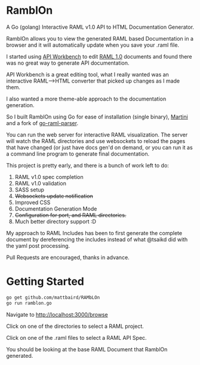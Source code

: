 # RamblOn

A Go (golang) Interactive RAML v1.0 API to HTML Documentation Generator.

RamblOn allows you to view the generated RAML based Documentation in a browser and it will automatically update when you save  your .raml file.

I started using [API Workbench](http://apiworkbench.com/) to edit [RAML 1.0](http://www.raml.org/blogs/raml-10-here) documents and found there was no great way to generate API documentation.

API Workbench is a great editing tool, what I really wanted was an interactive RAML-->HTML converter that picked up changes as I made them.

I also wanted a more theme-able approach to the documentation generation.

So I built RamblOn using Go for ease of installation (single binary), [Martini](https://github.com/go-martini/martini) and a fork of [go-raml-parser](https://github.com/tsaikd/go-raml-parser).

You can run the web server for interactive RAML visualization. The server will watch the RAML directories and use websockets to reload the pages that have changed (or just have docs gen'd on demand, or you can run it as a command line program to generate final documentation.

This project is pretty early, and there is a bunch of work left to do:

1. RAML v1.0 spec completion
2. RAML v1.0 validation
3. SASS setup
4. ~~Websockets update notification~~
5. Improved CSS
6. Documentation Generation Mode
7. ~~Configuration for port, and RAML directories.~~
8. Much better directory support :D

My approach to RAML Includes has been to first generate the complete document by dereferencing the includes instead of what @tsaikd did with the yaml post processing.

Pull Requests are encouraged, thanks in advance.

# Getting Started
```bash
go get github.com/mattbaird/RAMbLOn
go run ramblon.go
```

Navigate to [http://localhost:3000/browse](http://localhost:3000/browse)

Click on one of the directories to select a RAML project.

Click on one of the .raml files to select a RAML API Spec.

You should be looking at the base RAML Document that RamblOn generated.
